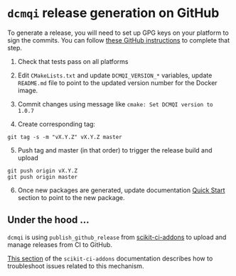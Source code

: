 # `dcmqi` release generation on GitHub

To generate a release, you will need to set up GPG keys on your platform to sign the commits. You can follow [these GitHub instructions](https://help.github.com/articles/adding-a-new-gpg-key-to-your-github-account/) to complete that step.

1. Check that tests pass on all platforms

2. Edit `CMakeLists.txt` and update `DCMQI_VERSION_*` variables, update `README.md` file to point to the updated version number for the Docker image.

3. Commit changes using message like `cmake: Set DCMQI version to 1.0.7`

4. Create corresponding tag:

  ```
  git tag -s -m "vX.Y.Z" vX.Y.Z master
  ```

5. Push tag and master (in that order) to trigger the release build and upload

  ```
  git push origin vX.Y.Z
  git push origin master
  ```
  
6. Once new packages are generated, update documentation [Quick Start](https://qiicr.gitbooks.io/dcmqi-guide/content/quick-start.html) section to point to the new package.

## Under the hood ...

`dcmqi` is using `publish_github_release` from [scikit-ci-addons](http://scikit-ci-addons.readthedocs.io/) to upload and manage releases from CI to GitHub.

[This section](http://scikit-ci-addons.readthedocs.io/en/latest/addons.html#testing) of the `scikit-ci-addons` documentation describes how to troubleshoot issues related to this mechanism.